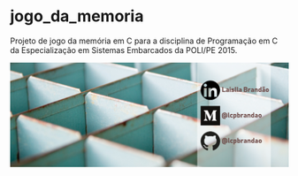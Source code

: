 # jogo_da_memoria
Projeto de jogo da memória em C para a disciplina de Programação em C da Especialização em Sistemas Embarcados da POLI/PE 2015.

![logo_lcpbrandao](logo_lcpbrandao.png)
